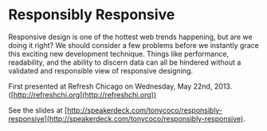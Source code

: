# Responsibly Responsive

Responsive design is one of the hottest web trends happening, but are we doing it right? We should consider a few problems before we instantly grace this exciting new development technique. Things like performance, readability, and the ability to discern data can all be hindered without a validated and responsible view of responsive designing.

First presented at Refresh Chicago on Wednesday, May 22nd, 2013. ([http://refreshchi.org](http://refreshchi.org))

See the slides at [http://speakerdeck.com/tonycoco/responsibly-responsive](http://speakerdeck.com/tonycoco/responsibly-responsive).
